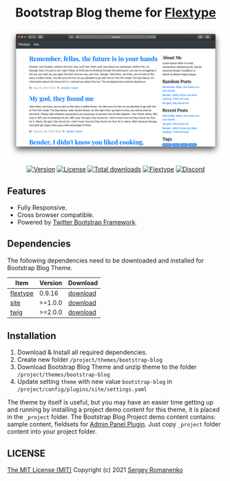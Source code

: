 <h1 align="center">Bootstrap Blog theme for <a href="https://flextype.org/">Flextype</a></h1>

![preview](preview.png)

<p align="center">
<a href="https://github.com/flextype-themes/bootstrap-blog/releases"><img alt="Version" src="https://img.shields.io/github/release/flextype-themes/bootstrap-blog.svg?label=version&color=black"></a> <a href="https://github.com/flextype-themes/bootstrap-blog"><img src="https://img.shields.io/badge/license-MIT-blue.svg?color=black" alt="License"></a> <a href="https://github.com/flextype-themes/bootstrap-blog"><img src="https://img.shields.io/github/downloads/flextype-themes/bootstrap-blog/total.svg?color=black" alt="Total downloads"></a> <a href="https://github.com/flextype-themes/bootstrap-blog"><img src="https://img.shields.io/badge/Flextype-0.9.16-green.svg?color=black" alt="Flextype"></a> <a href=""><img src="https://img.shields.io/discord/423097982498635778.svg?logo=discord&color=black&label=Discord%20Chat" alt="Discord"></a>
</p>

## Features

* Fully Responsive.
* Cross browser compatible.
* Powered by [Twitter Bootstrap Framework](https://getbootstrap.com).

## Dependencies

The following dependencies need to be downloaded and installed for Bootstrap Blog Theme.

| Item | Version | Download |
|---|---|---|
| [flextype](https://github.com/flextype/flextype) | 0.9.16 | [download](https://github.com/flextype/flextype/) |
| [site](https://github.com/flextype-plugins/site) | >=1.0.0 | [download](https://github.com/flextype-plugins/site/releases) |
| [twig](https://github.com/flextype-plugins/twig) | >=2.0.0 | [download](https://github.com/flextype-plugins/twig/releases) |

## Installation

1. Download & Install all required dependencies.
2. Create new folder `/project/themes/bootstrap-blog`
3. Download Bootstrap Blog Theme and unzip theme to the folder `/project/themes/bootstrap-blog`
4. Update setting `theme` with new value `bootstrap-blog` in `/project/config/plugins/site/settings.yaml`

The theme by itself is useful, but you may have an easier time getting up and running by installing a project demo content for this theme, it is placed in the `_project` folder. The Bootstrap Blog Project demo content contains: sample content, fieldsets for [Admin Panel Plugin](https://github.com/flextype-plugins/admin). Just copy `_project` folder content into your project folder.

## LICENSE
[The MIT License (MIT)](https://github.com/flextype-themes/bootstrap-blog/blob/master/LICENSE.txt)
Copyright (c) 2021 [Sergey Romanenko](https://github.com/Awilum)
